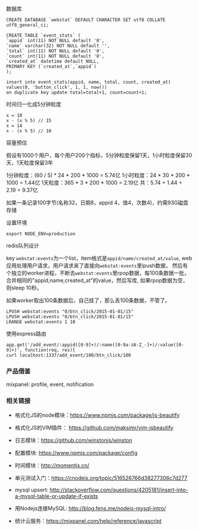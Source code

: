 数据库

    CREATE DATABASE `webstat` DEFAULT CHARACTER SET utf8 COLLATE utf8_general_ci;

    CREATE TABLE `event_stats` (
    `appid` int(11) NOT NULL default '0',
    `name` varchar(32) NOT NULL default '',
    `total` int(11) NOT NULL default '0',
    `count` int(11) NOT NULL default '0',
    `created_at` datetime default NULL,
    PRIMARY KEY (`created_at`,`appid`)
    );

    insert into event_stats(appid, name, total, count, created_at)
    values(0, 'button_click', 1, 1, now())
    on duplicate key update total=total+1, count=count+1;

时间归一化成5分钟粒度
    
    x = 18
    x - (x % 5) // 15
    x = 14
    x - (x % 5) // 10
    
容量预估

假设有1000个用户，每个用户200个指标，5分钟粒度保留1天，1小时粒度保留30天，1天粒度保留3年

1分钟粒度：(60 / 5) * 24 * 200 * 1000 = 5.74亿
1小时粒度：24 * 30 * 200 * 1000 = 1.44亿
1天粒度：365 * 3 * 200 * 1000 = 2.19亿 
共：5.74 + 1.44 + 2.19 = 9.37亿 

如果一条记录100字节(名称32，日期8，appid 4，值4，次数4)，约需93G磁盘存储

设置环境

    export NODE_ENV=production

redis队列设计

key `webstat:events`为一个list，item格式是`appid/name/created_at/value`, 
web应用处理用户请求，用户请求来了直接向`webstat:events`里lpush数据，
然后有个独立的worker进程，不断去`webstat:events`里rpop数据，每100条数据一批，
合并相同的"appid,name,created_at"的value，然后写库, 如果rpop数据为空，
则sleep 10秒。

如果worker取出100条数据后，自己挂了，那么丢100条数据，不管了。

    LPUSH webstat:events "0/btn_click/2015-01-01/15"
    LPUSH webstat:events "0/btn_click/2015-01-01/15"
    LRANGE webstat:events 1 10


使用express路由

    app.get('/add_event/:appid([0-9]+)/:name([0-9a-zA-Z_-]+)/:value([0-9]+)', function(req, res){                                            
    curl localhost:1337/add_event/100/btn_click/100

### 产品借鉴

mixpanel: profile, event, notification

### 相关链接

- 格式化JS的node模块：https://www.npmjs.com/package/js-beautify
- 格式化JS的VIM插件： https://github.com/maksimr/vim-jsbeautify
- 日志模块：https://github.com/winstonjs/winston
- 配置模块: https://www.npmjs.com/package/config
- 时间模块：http://momentjs.cn/
- 单元测试入门：https://cnodejs.org/topic/516526766d38277306c7d277
- mysql upsert: http://stackoverflow.com/questions/4205181/insert-into-a-mysql-table-or-update-if-exists 
- 用Nodejs连接MySQL: http://blog.fens.me/nodejs-mysql-intro/

- 统计云服务：https://mixpanel.com/help/reference/javascript
